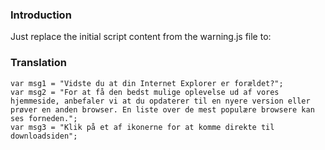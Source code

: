 ### Introduction ###

Just replace the initial script content from the warning.js file to:


### Translation ###

```
var msg1 = "Vidste du at din Internet Explorer er forældet?";
var msg2 = "For at få den bedst mulige oplevelse ud af vores hjemmeside, anbefaler vi at du opdaterer til en nyere version eller prøver en anden browser. En liste over de mest populære browsere kan ses forneden.";
var msg3 = "Klik på et af ikonerne for at komme direkte til downloadsiden";
```